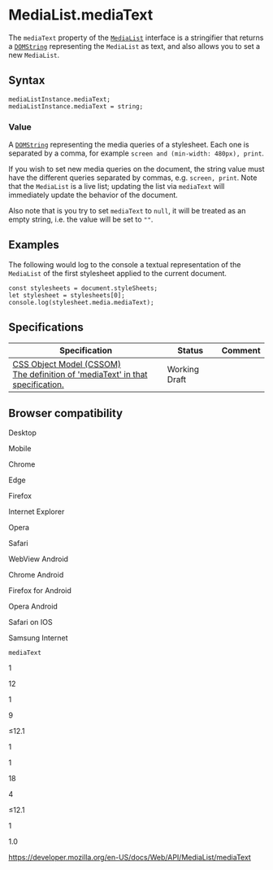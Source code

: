 # MediaList.mediaText

The `mediaText` property of the [`MediaList`](../medialist) interface is a stringifier that returns a [`DOMString`](../domstring) representing the `MediaList` as text, and also allows you to set a new `MediaList`.

## Syntax

    mediaListInstance.mediaText;
    mediaListInstance.mediaText = string;

### Value

A [`DOMString`](../domstring) representing the media queries of a stylesheet. Each one is separated by a comma, for example `screen and (min-width: 480px), print`.

If you wish to set new media queries on the document, the string value must have the different queries separated by commas, e.g. <span class="message-body-wrapper"><span class="message-flex-body"><span class="devtools-monospace message-body"><span class="objectBox objectBox-string">`screen, print`. Note that the `MediaList` is a live list; updating the list via `mediaText` will immediately update the behavior of the document.</span></span></span></span>

<span class="message-body-wrapper"><span class="message-flex-body"><span class="devtools-monospace message-body"><span class="objectBox objectBox-string">Also note that is you try to set `mediaText` to `null`, it will be treated as an empty string, i.e. the value will be set to `""`.</span></span></span></span>

## Examples

The following would log to the console a textual representation of the `MediaList` of the first stylesheet applied to the current document.

    const stylesheets = document.styleSheets;
    let stylesheet = stylesheets[0];
    console.log(stylesheet.media.mediaText);

## Specifications

<table><thead><tr class="header"><th>Specification</th><th>Status</th><th>Comment</th></tr></thead><tbody><tr class="odd"><td><a href="https://drafts.csswg.org/cssom/#dom-medialist-mediatext">CSS Object Model (CSSOM)<br />
<span class="small">The definition of 'mediaText' in that specification.</span></a></td><td><span class="spec-wd">Working Draft</span></td><td></td></tr></tbody></table>

## Browser compatibility

Desktop

Mobile

Chrome

Edge

Firefox

Internet Explorer

Opera

Safari

WebView Android

Chrome Android

Firefox for Android

Opera Android

Safari on IOS

Samsung Internet

`mediaText`

1

12

1

9

≤12.1

1

1

18

4

≤12.1

1

1.0

<a href="https://developer.mozilla.org/en-US/docs/Web/API/MediaList/mediaText" class="_attribution-link">https://developer.mozilla.org/en-US/docs/Web/API/MediaList/mediaText</a>
